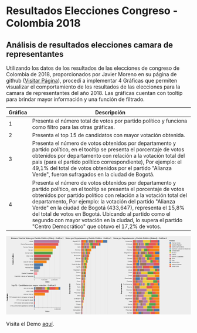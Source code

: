 # Resultados Elecciones Congreso - Colombia 2018
## Análisis de resultados elecciones camara de representantes

Utilizando los datos de los resultados de las elecciones de congreso de Colombia de 2018, proporcionados por Javier Moreno en su página de github ([Visitar Página](https://github.com/infrahumano/elecciones2018)), procedí a implementar 4 Gráficas que permiten visualizar el comportamiento de los resultados de las elecciones para la camara de representantes del año 2018. Las gráficas cuentan con tooltip para brindar mayor información y una función de filtrado.

| Gráfica 	| Descripción   	|
|----------	|--------------------------------------------------------------------------------	|
| 1	| Presenta el número total de votos por partido político y funciona como filtro para las otras gráficas.|
| 2	| Presenta el top 15 de candidatos con mayor votación obtenida.|
| 3	| Presenta el número de votos obtenidos por departamento y partido político, en el tooltip se presenta el porcentaje de votos obtenidos por departamento con relación a la votación total del pais (para el partido político correspondiente), Por ejemplo: el 49,1% del total de votos obtenidos por el partido "Alianza Verde", fueron sufragados en la ciudad de Bogotá.|
| 4	| Presenta el número de votos obtenidos por departamento y partido político, en el tooltip se presenta el porcentaje de votos obtenidos por partido político con relación a la votación total del departamento, Por ejemplo: la votación del partido "Alianza Verde" en la ciudad de Bogotá (433,647), representa el 15,8% del total de votos en Bogotá. Ubicando al partido como el segundo con mayor votación en la ciudad, lo supera el partido "Centro Democrático" que obtuvo el 17,2% de votos.|

[!["gif de la aplicación real"](resources/img/Animacion.gif)](https://jairoruizsaenz.github.io/Elecciones2018/)

Visita el Demo [aquí](https://jairoruizsaenz.github.io/Elecciones2018/).
